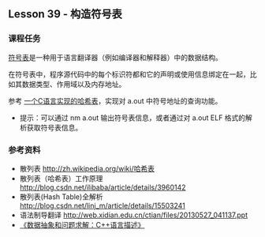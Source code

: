 
## Lesson 39 - 构造符号表

### 课程任务
[符号表](http://zh.wikipedia.org/wiki/%E7%AC%A6%E5%8F%B7%E8%A1%A8)是一种用于语言翻译器（例如编译器和解释器）中的数据结构。

在符号表中，程序源代码中的每个标识符都和它的声明或使用信息绑定在一起，比如其数据类型、作用域以及内存地址。

参考 [一个C语言实现的哈希表](http://hi.baidu.com/thinkingroom/item/ceed1103c3d3d9e935990234)，实现对 a.out 中符号地址的查询功能。

* 提示：可以通过 nm a.out 输出符号表信息，或者通过对 a.out ELF 格式的解析获取符号表信息。

### 参考资料
* 散列表 <http://zh.wikipedia.org/wiki/哈希表>
* 散列表（哈希表）工作原理 <http://blog.csdn.net/ilibaba/article/details/3960142>
* 散列表(Hash Table)全解析 <http://blog.csdn.net/linj_m/article/details/15503241>
* 语法制导翻译 <http://web.xidian.edu.cn/ctian/files/20130527_041137.ppt>
* [《数据抽象和问题求解：C++语言描述》](http://books.google.com.hk/books?id=LniK4hrQagUC&pg=PP13&lpg=PP13&dq=%E6%95%B0%E6%8D%AE%E6%8A%BD%E8%B1%A1%E5%92%8C%E9%97%AE%E9%A2%98%E6%B1%82%E8%A7%A3&source=bl&ots=N1Mx3DwnL0&sig=4C-zNvCjDmvsFQ6dnZ0iRZb5B94&hl=zh-CN&sa=X&ei=MkIFU-KvAoeiigev24CwDw&ved=0CGYQ6AEwCA#v=onepage&q=%E6%95%B0%E6%8D%AE%E6%8A%BD%E8%B1%A1%E5%92%8C%E9%97%AE%E9%A2%98%E6%B1%82%E8%A7%A3&f=false)
